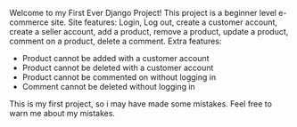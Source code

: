 Welcome to my First Ever Django Project!
This project is a beginner level e-commerce site. Site features: Login, Log out, create a customer account, create a seller account, add a product, remove a product, update a product, comment on a product, delete a comment. Extra features:
- Product cannot be added with a customer account
- Product cannot be deleted with a customer account
- Product cannot be commented on without logging in
- Comment cannot be deleted without logging in

This is my first project, so i may have made some mistakes. Feel free to warn me about my mistakes. 
